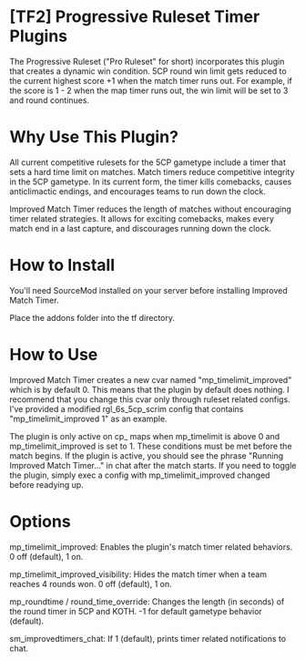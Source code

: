 # [TF2] Progressive Ruleset Timer Plugins
The Progressive Ruleset ("Pro Ruleset" for short) incorporates this plugin that creates a dynamic win condition. 5CP round win limit gets reduced to the current highest score +1 when the match timer runs out.  For example, if the score is 1 - 2 when the map timer runs out, the win limit will be set to 3 and round continues.
 
# Why Use This Plugin?
 All current competitive rulesets for the 5CP gametype include a timer that sets a hard time limit on matches. Match timers reduce competitive integrity in the 5CP gametype. In its current form, the timer kills comebacks, causes anticlimactic endings, and encourages teams to run down the clock.

 Improved Match Timer reduces the length of matches without encouraging timer related strategies. It allows for exciting comebacks, makes every match end in a last capture, and discourages running down the clock.

# How to Install
 You'll need SourceMod installed on your server before installing Improved Match Timer.

 Place the addons folder into the tf directory.

 # How to Use
 Improved Match Timer creates a new cvar named "mp_timelimit_improved" which is by default 0. This means that the plugin by default does nothing. I recommend that you change this cvar only through ruleset related configs. I've provided a modified rgl_6s_5cp_scrim config that contains "mp_timelimit_improved 1" as an example.

 The plugin is only active on cp_ maps when mp_timelimit is above 0 and mp_timelimit_improved is set to 1. These conditions must be met before the match begins. If the plugin is active, you should see the phrase "Running Improved Match Timer..." in chat after the match starts. If you need to toggle the plugin, simply exec a config with mp_timelimit_improved changed before readying up.

# Options
 mp_timelimit_improved: Enables the plugin's match timer related behaviors. 0 off (default), 1 on.

 mp_timelimit_improved_visibility: Hides the match timer when a team reaches 4 rounds won. 0 off (default), 1 on.

 mp_roundtime / round_time_override: Changes the length (in seconds) of the round timer in 5CP and KOTH. -1 for default gametype behavior (default).

 sm_improvedtimers_chat: If 1 (default), prints timer related notifications to chat.

